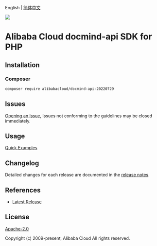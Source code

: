English | [简体中文](README-CN.md)

![](https://aliyunsdk-pages.alicdn.com/icons/AlibabaCloud.svg)

# Alibaba Cloud docmind-api SDK for PHP

## Installation

### Composer

```bash
composer require alibabacloud/docmind-api-20220729
```

## Issues

[Opening an Issue](https://github.com/aliyun/alibabacloud-php-sdk/issues/new), Issues not conforming to the guidelines may be closed immediately.

## Usage

[Quick Examples](https://github.com/aliyun/alibabacloud-php-sdk/blob/master/docs/0-Examples-EN.md#quick-examples)

## Changelog

Detailed changes for each release are documented in the [release notes](./ChangeLog.txt).

## References

* [Latest Release](https://github.com/aliyun/alibabacloud-php-sdk/)

## License

[Apache-2.0](http://www.apache.org/licenses/LICENSE-2.0)

Copyright (c) 2009-present, Alibaba Cloud All rights reserved.
